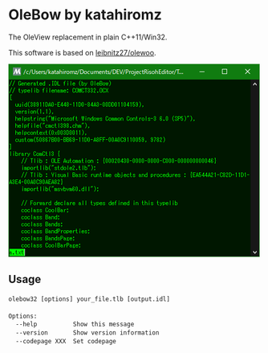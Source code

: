 # OleBow by katahiromz

The OleView replacement in plain C++11/Win32.

This software is based on [leibnitz27/olewoo](https://github.com/leibnitz27/olewoo).

![screenshot](screenshot.png)

## Usage

```txt
olebow32 [options] your_file.tlb [output.idl]

Options:
  --help          Show this message
  --version       Show version information
  --codepage XXX  Set codepage
```
